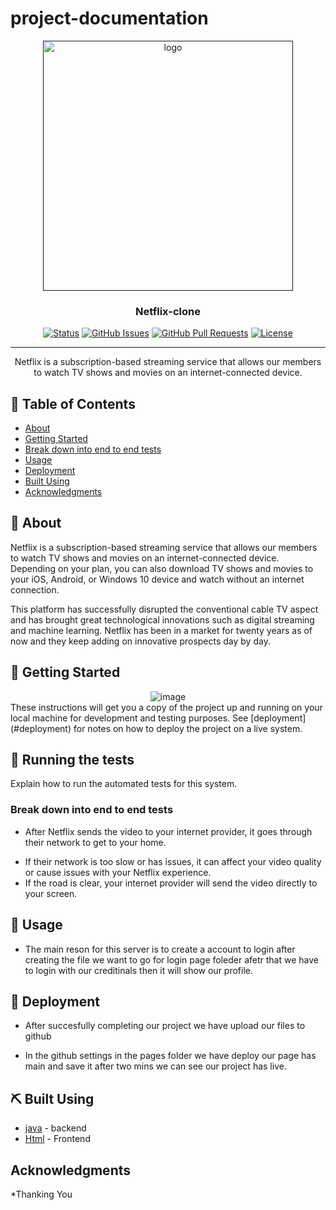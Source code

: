 # project-documentation

<p align="center">
  <a href="" rel="noopener">
 <img src="https://user-images.githubusercontent.com/99184393/211183762-03b6e9b4-9fcd-4874-a0e4-20cf00537c06.gif" alt="logo" width="400" height="auto" /></a>
</p>

<h3 align="center">Netflix-clone</h3>

<div align="center">

  [![Status](https://img.shields.io/badge/status-active-success.svg)]() 
  [![GitHub Issues](https://img.shields.io/github/issues/kylelobo/The-Documentation-Compendium.svg)](https://github.com/kylelobo/The-Documentation-Compendium/issues)
  [![GitHub Pull Requests](https://img.shields.io/github/issues-pr/kylelobo/The-Documentation-Compendium.svg)](https://github.com/kylelobo/The-Documentation-Compendium/pulls)
  [![License](https://img.shields.io/badge/license-MIT-blue.svg)](/LICENSE)

</div>

---

<p align="center"> Netflix is a subscription-based streaming service that allows our members to watch TV shows and movies on an internet-connected device.
    <br> 
</p>

## 📝 Table of Contents
- [About](#about)
- [Getting Started](#getting_started)
- [Break down into end to end tests](#Break_down_into_end_to_end_tests)
- [Usage](#usage)
- [Deployment](#deployment)
- [Built Using](#built_using)
- [Acknowledgments](#acknowledgement)

## 🧐 About <a name = "about"></a>
Netflix is a subscription-based streaming service that allows our members to watch TV shows and movies on an internet-connected device. Depending on your plan, you can also download TV shows and movies to your iOS, Android, or Windows 10 device and watch without an internet connection.

This platform has successfully disrupted the conventional cable TV aspect and has brought great technological innovations such as digital streaming and machine learning. Netflix has been in a market for twenty years as of now and they keep adding on innovative prospects day by day.


## 🏁 Getting Started <a name = "getting_started"></a>
<div align="center">
<img  src='./demo/ezgif-1-2a6c90cdd6.gif' alt='image'/>
</div>
These instructions will get you a copy of the project up and running on your local machine for development and testing purposes. See [deployment](#deployment) for notes on how to deploy the project on a live system.

## 🔧 Running the tests <a name = "tests"></a>
Explain how to run the automated tests for this system.

### Break down into end to end tests <a name = "Break down into end to end tests"></a>
* After Netflix sends the video to your internet provider, it goes through their network to get to your home.
- If their network is too slow or has issues, it can affect your video quality or cause issues with your Netflix experience. 
- If the road is clear, your internet provider will send the video directly to your screen.

## 🎈 Usage <a name="usage"></a>
 * The main reson for this server is to create a account to login after creating the file we want to go for login page foleder afetr that we have to login with our creditinals then it will show our profile.

## 🚀 Deployment <a name = "deployment"></a>
 * After succesfully completing our project we have upload our files to github 
 - In the github settings in the pages folder we have deploy our page has main and save it after two mins we can see our project has live.

## ⛏️ Built Using <a name = "built_using"></a>
- [java](https://www.java.com/) - backend
- [Html](https://www.Html.com/) - Frontend

 ## Acknowledgments
 *Thanking You
